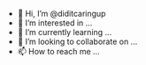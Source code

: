 - 👋 Hi, I’m @diditcaringup
- 👀 I’m interested in ...
- 🌱 I’m currently learning ...
- 💞️ I’m looking to collaborate on ...
- 📫 How to reach me ...

<!---
diditcaringup/diditcaringup is a ✨ special ✨ repository because its `README.md` (this file) appears on your GitHub profile.
You can click the Preview link to take a look at your changes.
--->
